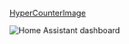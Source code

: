 

[HyperCounterImage](https://mqbqbqd88i.execute-api.us-east-1.amazonaws.com/default/HyperCounterImage)

<img src="https://mqbqbqd88i.execute-api.us-east-1.amazonaws.com/default/HyperCounterImage?v=1.01" alt="Home Assistant dashboard" />
